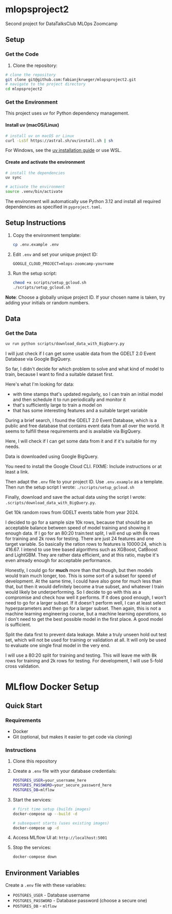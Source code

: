 # mlopsproject2
Second project for DataTalksClub MLOps Zoomcamp

## Setup

### Get the Code

1. Clone the repository:

```bash
# clone the repository
git clone git@github.com:fabianjkrueger/mlopsproject2.git
# navigate to the project directory
cd mlopsproject2
```

### Get the Environment

This project uses uv for Python dependency management.

#### Install uv (macOS/Linux)

```bash
# install uv on macOS or Linux
curl -LsSf https://astral.sh/uv/install.sh | sh
```

For Windows, see the [uv installation guide](https://docs.astral.sh/uv/getting-started/installation/) or use WSL.

#### Create and activate the environment

```bash
# install the dependencies
uv sync

# activate the environment
source .venv/bin/activate
```

The environment will automatically use Python 3.12 and install all required dependencies as specified in `pyproject.toml`.

## Setup Instructions

1. Copy the environment template:
   ```bash
   cp .env.example .env
   ```

2. Edit `.env` and set your unique project ID:
   ```env
   GOOGLE_CLOUD_PROJECT=mlops-zoomcamp-yourname
   ```

3. Run the setup script:
   ```bash
   chmod +x scripts/setup_gcloud.sh
   ./scripts/setup_gcloud.sh
   ```

**Note**: Choose a globally unique project ID. If your chosen name is taken, try adding your initials or random numbers.

## Data

### Get the Data

```bash
uv run python scripts/download_data_with_BigQuery.py
```


I will just check if I can get some usable data from the GDELT 2.0 Event
Database via Google BigQuery.

So far, I didn't decide for which problem to solve and what kind of model to
train, because I want to find a suitable dataset first.

Here's what I'm looking for data:
- with time stamps that's updated regularly, so I can train an initial model
and then schedule it to run periodically and monitor it
- that's sufficiently large to train a model on
- that has some interesting features and a suitable target variable

During a brief search, I found the GDELT 2.0 Event Database, which is a public
and free database that contains event data from all over the world.
It seems to fulfill these requirements and is available via BigQuery.

Here, I will check if I can get some data from it and if it's suitable for my
needs.

Data is downloaded using Google BigQuery.

You need to install the Google Cloud CLI.
FIXME: Include instructions or at least a link.

Then adapt the `.env` file to your project ID. Use `.env.example` as a template.
Then run the setup script I wrote: `./scripts/setup_gcloud.sh`

Finally, download and save the actual data using the script I wrote:
`.scripts/download_data_with_BigQuery.py`.


Get 10k random rows from GDELT events table from year 2024.

I decided to go for a sample size 10k rows, because that should be an acceptable
balance between speed of model training and showing it enough data.
If I go for an 80:20 train:test split, I will end up with 8k rows for training
and 2k rows for testing.
There are just 24 features and one target variable.
So basically the ration rows to features is 10000:24, which is 416.67.
I intend to use tree based algorithms such as XGBoost, CatBoost and LightGBM.
They are rather data efficient, and at this ratio, maybe it's even already
enough for acceptable performance.

Honestly, I could go for **much** more than that though, but then models would
train much longer, too.
This is some sort of a subset for speed of development.
At the same time, I could have also gone for much less than that, but then it
would definitely become a true subset, and whatever I train would likely be
underperforming.
So I decide to go with this as a compromise and check how well it performs.
If it does good enough, I won't need to go for a larger subset.
If it doesn't perform well, I can at least select hyperparameters and then go
for a larger subset.
Then again, this is not a machine learning engineering course, but a machine
learning *operations*, so I don't need to get the best possible model in the
first place.
A good model is sufficient.


Split the data first to prevent data leakage.
Make a truly unseen hold out test set, which will not be used for training or
validation at all.
It will only be used to evaluate one single final model in the very end.

I will use a 80:20 split for training and testing.
This will leave me with 8k rows for training and 2k rows for testing.
For development, I will use 5-fold cross validation.



# MLflow Docker Setup

## Quick Start

### Requirements

- Docker
- Git (optional, but makes it easier to get code via cloning)

### Instructions

1. Clone this repository

2. Create a `.env` file with your database credentials:

   ```bash
   POSTGRES_USER=your_username_here
   POSTGRES_PASSWORD=your_secure_password_here
   POSTGRES_DB=mlflow
   ```
   
3. Start the services:
   
   ```bash
   # first time setup (builds images)
   docker-compose up --build -d
   
   # subsequent starts (uses existing images)
   docker-compose up -d
   ```

4. Access MLflow UI at: `http://localhost:5001`

5. Stop the services:

   ```bash
   docker-compose down
   ```

## Environment Variables

Create a `.env` file with these variables:
- `POSTGRES_USER` - Database username
- `POSTGRES_PASSWORD` - Database password (choose a secure one)
- `POSTGRES_DB` - `mlflow`




